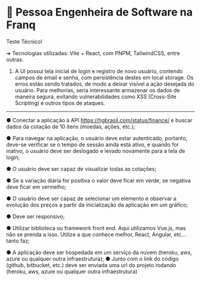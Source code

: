 # :butterfly: Pessoa Engenheira de Software na Franq

Teste Técnico!

➜ Tecnologias utilizadas: Vite + React, com PNPM, TailwindCSS, entre outras.

1. A UI possui tela inicial de login e registro de novo usuário, contendo campos de email e senha, com persistência destes em local storage. Os erros estão sendo tratados, de modo a deixar visível a ação desejada do usuário. Para melhorias, seria interessante armazenar os dados de maneira segura, evitando vulnerabilidades como XSS (Cross-Site Scripting) e outros tipos de ataques.

---

● Conectar a aplicação à API https://hgbrasil.com/status/finance/ e buscar dados da
cotação de 10 itens (moedas, ações, etc.);

● Para navegar na aplicação, o usuário deve estar autenticado, portanto, deve-se
verificar se o tempo de sessão ainda está ativo, e quando for inativo, o usuário deve
ser deslogado e levado novamente para a tela de login;

● O usuário deve ser capaz de visualizar todas as cotações;

● Se a variação diária for positiva o valor deve ficar em verde, se negativa deve ficar em
vermelho;

● O usuário deve ser capaz de selecionar um elemento e observar a evolução dos
preços a partir da inicialização da aplicação em um gráfico;

● Deve ser responsivo;

● Utilizar biblioteca ou framework front end. Aqui utilizamos Vue.js, mas não se prenda
a isso. Utilize a que conhece melhor, React, Angular, etc… tanto faz;

● A aplicação deve ser hospedada em um serviço da nuvem (heroku, aws, azure ou
qualquer outra infraestrutura);
● Junto com o link do código (github, bitbucket, etc.) deve ser enviada uma url do
projeto rodando (heroku, aws, azure ou qualquer outra infraestrutura)

